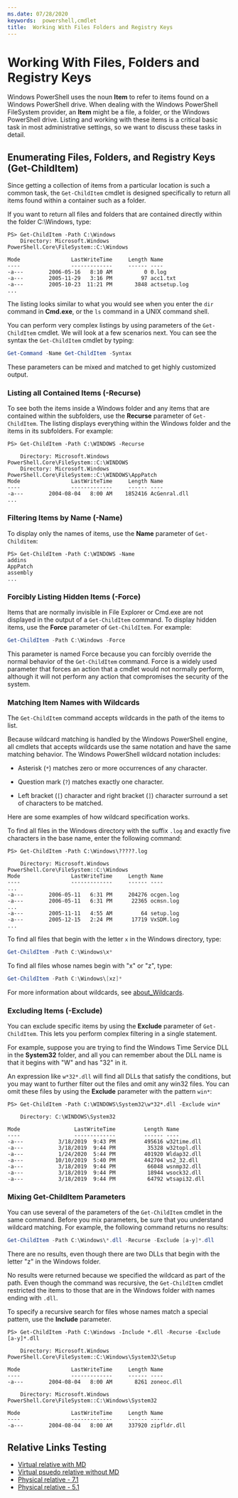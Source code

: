 ```yaml
---
ms.date: 07/28/2020
keywords:  powershell,cmdlet
title:  Working With Files Folders and Registry Keys
---
```

# Working With Files, Folders and Registry Keys

Windows PowerShell uses the noun **Item** to refer to items found on a Windows PowerShell drive.
When dealing with the Windows PowerShell FileSystem provider, an **Item** might be a file, a folder,
or the Windows PowerShell drive. Listing and working with these items is a critical basic task in
most administrative settings, so we want to discuss these tasks in detail.

## Enumerating Files, Folders, and Registry Keys (Get-ChildItem)

Since getting a collection of items from a particular location is such a common task, the
`Get-ChildItem` cmdlet is designed specifically to return all items found within a container such as
a folder.

If you want to return all files and folders that are contained directly within the folder
C:\\Windows, type:

```
PS> Get-ChildItem -Path C:\Windows
    Directory: Microsoft.Windows PowerShell.Core\FileSystem::C:\Windows

Mode                LastWriteTime     Length Name
----                -------------     ------ ----
-a---        2006-05-16   8:10 AM          0 0.log
-a---        2005-11-29   3:16 PM         97 acc1.txt
-a---        2005-10-23  11:21 PM       3848 actsetup.log
...
```

The listing looks similar to what you would see when you enter the `dir` command in **Cmd.exe**, or
the `ls` command in a UNIX command shell.

You can perform very complex listings by using parameters of the `Get-ChildItem` cmdlet. We will
look at a few scenarios next. You can see the syntax the `Get-ChildItem` cmdlet by typing:

```powershell
Get-Command -Name Get-ChildItem -Syntax
```

These parameters can be mixed and matched to get highly customized output.

### Listing all Contained Items (-Recurse)

To see both the items inside a Windows folder and any items that are contained within the
subfolders, use the **Recurse** parameter of `Get-ChildItem`. The listing displays everything within
the Windows folder and the items in its subfolders. For example:

```
PS> Get-ChildItem -Path C:\WINDOWS -Recurse

    Directory: Microsoft.Windows PowerShell.Core\FileSystem::C:\WINDOWS
    Directory: Microsoft.Windows PowerShell.Core\FileSystem::C:\WINDOWS\AppPatch
Mode                LastWriteTime     Length Name
----                -------------     ------ ----
-a---        2004-08-04   8:00 AM    1852416 AcGenral.dll
...
```

### Filtering Items by Name (-Name)

To display only the names of items, use the **Name** parameter of `Get-Childitem`:

```
PS> Get-ChildItem -Path C:\WINDOWS -Name
addins
AppPatch
assembly
...
```

### Forcibly Listing Hidden Items (-Force)

Items that are normally invisible in File Explorer or Cmd.exe are not displayed in the output of a
`Get-ChildItem` command. To display hidden items, use the **Force** parameter of `Get-ChildItem`.
For example:

```powershell
Get-ChildItem -Path C:\Windows -Force
```

This parameter is named Force because you can forcibly override the normal behavior of the
`Get-ChildItem` command. Force is a widely used parameter that forces an action that a cmdlet would
not normally perform, although it will not perform any action that compromises the security of the
system.

### Matching Item Names with Wildcards

The `Get-ChildItem` command accepts wildcards in the path of the items to list.

Because wildcard matching is handled by the Windows PowerShell engine, all cmdlets that accepts
wildcards use the same notation and have the same matching behavior. The Windows PowerShell wildcard
notation includes:

- Asterisk (`*`) matches zero or more occurrences of any character.

- Question mark (`?`) matches exactly one character.

- Left bracket (`[`) character and right bracket (`]`) character surround a set of characters to be
  matched.

Here are some examples of how wildcard specification works.

To find all files in the Windows directory with the suffix `.log` and exactly five characters in the
base name, enter the following command:

```
PS> Get-ChildItem -Path C:\Windows\?????.log

    Directory: Microsoft.Windows PowerShell.Core\FileSystem::C:\Windows
Mode                LastWriteTime     Length Name
----                -------------     ------ ----
...
-a---        2006-05-11   6:31 PM     204276 ocgen.log
-a---        2006-05-11   6:31 PM      22365 ocmsn.log
...
-a---        2005-11-11   4:55 AM         64 setup.log
-a---        2005-12-15   2:24 PM      17719 VxSDM.log
...
```

To find all files that begin with the letter `x` in the Windows directory, type:

```powershell
Get-ChildItem -Path C:\Windows\x*
```

To find all files whose names begin with "x" or "z", type:

```powershell
Get-ChildItem -Path C:\Windows\[xz]*
```

For more information about wildcards, see [about_Wildcards](/powershell/module/microsoft.powershell.core/about/about_wildcards).

### Excluding Items (-Exclude)

You can exclude specific items by using the **Exclude** parameter of `Get-ChildItem`. This lets you
perform complex filtering in a single statement.

For example, suppose you are trying to find the Windows Time Service DLL in the **System32** folder,
and all you can remember about the DLL name is that it begins with "W" and has "32" in it.

An expression like `w*32*.dll` will find all DLLs that satisfy the conditions, but you may want to
further filter out the files and omit any win32 files. You can omit these files by using the
**Exclude** parameter with the pattern `win*`:

```
PS> Get-ChildItem -Path C:\WINDOWS\System32\w*32*.dll -Exclude win*

    Directory: C:\WINDOWS\System32

Mode                 LastWriteTime         Length Name
----                 -------------         ------ ----
-a---           3/18/2019  9:43 PM         495616 w32time.dll
-a---           3/18/2019  9:44 PM          35328 w32topl.dll
-a---           1/24/2020  5:44 PM         401920 Wldap32.dll
-a---          10/10/2019  5:40 PM         442704 ws2_32.dll
-a---           3/18/2019  9:44 PM          66048 wsnmp32.dll
-a---           3/18/2019  9:44 PM          18944 wsock32.dll
-a---           3/18/2019  9:44 PM          64792 wtsapi32.dll
```

### Mixing Get-ChildItem Parameters

You can use several of the parameters of the `Get-ChildItem` cmdlet in the same command. Before you
mix parameters, be sure that you understand wildcard matching. For example, the following command
returns no results:

```powershell
Get-ChildItem -Path C:\Windows\*.dll -Recurse -Exclude [a-y]*.dll
```

There are no results, even though there are two DLLs that begin with the letter "z" in the Windows
folder.

No results were returned because we specified the wildcard as part of the path. Even though the
command was recursive, the `Get-ChildItem` cmdlet restricted the items to those that are in the
Windows folder with names ending with `.dll`.

To specify a recursive search for files whose names match a special pattern, use the **Include**
parameter.

```
PS> Get-ChildItem -Path C:\Windows -Include *.dll -Recurse -Exclude [a-y]*.dll

    Directory: Microsoft.Windows PowerShell.Core\FileSystem::C:\Windows\System32\Setup

Mode                LastWriteTime     Length Name
----                -------------     ------ ----
-a---        2004-08-04   8:00 AM       8261 zoneoc.dll

    Directory: Microsoft.Windows PowerShell.Core\FileSystem::C:\Windows\System32

Mode                LastWriteTime     Length Name
----                -------------     ------ ----
-a---        2004-08-04   8:00 AM     337920 zipfldr.dll
```

## Relative Links Testing

- [Virtual relative with MD](../../module/microsoft.powershell.core/about/about_wildcards.md)
- [Virtual psuedo relative without MD](../../module/microsoft.powershell.core/about/about_wildcards)
- [Physical relative - 7.1](../../7.1/microsoft.powershell.core/about/about_wildcards.md)
- [Physical relative - 5.1](../../5.1/microsoft.powershell.core/about/about_wildcards.md)